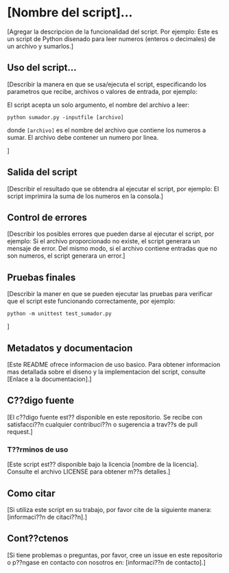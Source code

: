 # [Nombre del script]...

[Agregar la descripcion de la funcionalidad del script. Por ejemplo:
Este es un script de Python disenado para leer numeros (enteros o decimales) de un archivo y sumarlos.]  

## Uso del script...

[Describir la manera en que se usa/ejecuta el script, especificando los parametros que recibe, archivos o valores de entrada, por ejemplo:

El script acepta un solo argumento, el nombre del archivo a leer:

```
python sumador.py -inputfile [archivo]
```

donde `[archivo]` es el nombre del archivo que contiene los numeros a sumar. El archivo debe contener un numero por linea.

]  

## Salida del script



[Describir el resultado que se obtendra al ejecutar el script, por ejemplo: El script imprimira la suma de los numeros en la consola.] 




## Control de errores

[Describir los posibles errores que pueden darse al ejecutar el script, por ejemplo: Si el archivo proporcionado no existe, el script generara un mensaje de error. Del mismo modo, si el archivo contiene entradas que no son numeros, el script generara un error.]  

## Pruebas finales

[Describir la maner en que se pueden ejecutar las pruebas para verificar que el script este funcionando correctamente, por ejemplo:  
```
python -m unittest test_sumador.py
```
]  


## Metadatos y documentacion

[Este README ofrece informacion de uso basico. Para obtener informacion mas detallada sobre el diseno y la implementacion del script, consulte [Enlace a la documentacion].]

## C??digo fuente

[El c??digo fuente est?? disponible en este repositorio. Se recibe con satisfacci??n cualquier contribuci??n o sugerencia a trav??s de pull request.]

### T??rminos de uso

[Este script est?? disponible bajo la licencia [nombre de la licencia]. Consulte el archivo LICENSE para obtener m??s detalles.]

## Como citar

[Si utiliza este script en su trabajo, por favor cite de la siguiente manera: [informaci??n de citaci??n].]

## Cont??ctenos

[Si tiene problemas o preguntas, por favor, cree un issue en este repositorio o p??ngase en contacto con nosotros en: [informaci??n de contacto].]
